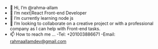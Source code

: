- 👋 Hi, I’m @rahma-allam
- 👀 I’m next|React Front-end Developer
- 🌱 I’m currently learning node js
- 💞️ I’m looking to collaborate on a creative project or with a professional company as I can help with Front-end tasks. 
- 📫 How to reach me ...
     -Tel:  +201003886671
     -Email: rahmaallamdev@gmail.com
